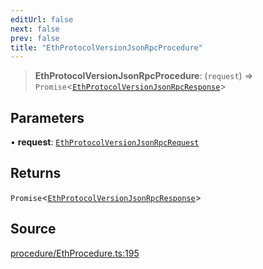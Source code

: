```yaml
---
editUrl: false
next: false
prev: false
title: "EthProtocolVersionJsonRpcProcedure"
---
```


> **EthProtocolVersionJsonRpcProcedure**: (`request`) => `Promise`\<[`EthProtocolVersionJsonRpcResponse`](/reference/tevm/procedures-types/type-aliases/ethprotocolversionjsonrpcresponse/)\>

## Parameters

• **request**: [`EthProtocolVersionJsonRpcRequest`](/reference/tevm/procedures-types/type-aliases/ethprotocolversionjsonrpcrequest/)

## Returns

`Promise`\<[`EthProtocolVersionJsonRpcResponse`](/reference/tevm/procedures-types/type-aliases/ethprotocolversionjsonrpcresponse/)\>

## Source

[procedure/EthProcedure.ts:195](https://github.com/evmts/tevm-monorepo/blob/main/packages/procedures-types/src/procedure/EthProcedure.ts#L195)
